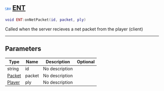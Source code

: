 ## ![server](.gitbook/assets/server.png) [ENT](home/ENT)



```lua
void ENT:onNetPacket(id, packet, ply)
```

Called when the server recieves a net packet from the player (client)

------
## Parameters

| Type   | Name | Description | Optional |
| ------ | ---- | ----------- | -------: |
| string | id | No description |  |
| [Packet](home/Packet) | packet | No description |  |
| [Player](home/Player) | ply | No description |  |



